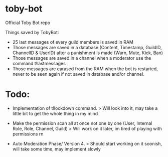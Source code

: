 # toby-bot
Official Toby Bot repo

Things saved by TobyBot:
- 25 last messages of every guild members is saved in RAM
- Those messages are saved in a database (Content, Timestamp, GuildID, ChannelID & UserID) after a punishment is made (Warn, Mute, Kick, Ban)
- Those messages are saved in a channel when a moderator use the command t!lastmessages
- Those messages are earased from the RAM when the bot is restarted, never to be seen again if not saved in database and/or channel.

# Todo:
- Implementation of t!lockdown command. > Will look into it, may take a little bit to get the whole thing in my mind

- Make the permission scan all at once not one by one (User, Internal Role, Role, Channel, Guild) > Will work on it later, im tired of playing with permissions rn
                
- Auto Moderation Phase/ Version 4. > Should start working on it soonish, will take some time, may implement slowly